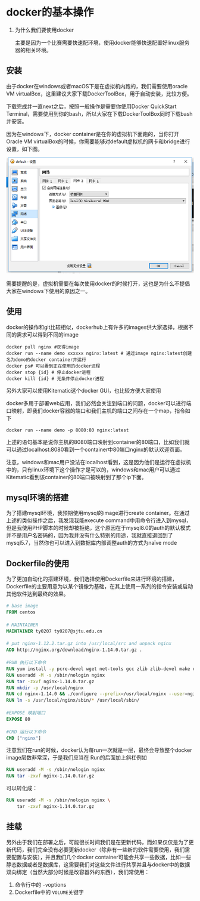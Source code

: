 # docker的基本操作

1. 为什么我们要使用docker

   主要是因为一个比赛需要快速配环境，使用docker能够快速配置好linux服务器的相关环境。

## 安装

由于docker在windows或者macOS下是在虚拟机内跑的，我们需要使用oracle VM virtualBox，这里建议大家下载DockerToolBox，用于自动安装，比较方便。

下载完成并一直next之后，按照一般操作是需要你使用Docker QuickStart Terminal，需要使用到你的bash，所以大家在下载DockerToolBox同时下载bash并安装。

因为在windows下，docker container是在你的虚拟机下面跑的，当你打开Oracle VM virtualBox的时候，你需要能够对default虚拟机的网卡和bridge进行设置，如下图。

![net](net.png)

需要提醒的是，虚拟机需要在每次使用docker的时候打开，这也是为什么不提倡大家在windows下使用的原因之一。

## 使用

docker的操作和git比较相似，dockerhub上有许多的images供大家选择，根据不同的需求可以得到不同的image

```shell
docker pull nginx #获得image
docker run --name demo xxxxxx nginx:latest # 通过image nginx:latest创建名为demo的docker container并运行
docker ps# 可以看到正在使用的docker进程
docker stop {id} # 停止docker进程
docker kill {id} # 无条件停止docker进程
```

另外大家可以使用Kitematic这个docker GUI，也比较方便大家使用

docker多用于部署web应用，我们必然会关注到端口的问题，docker可以进行端口映射，即我们docker容器的端口和我们主机的端口之间存在一个map，指令如下

```shell
docker run --name demo -p 8080:80 nginx:latest
```

上述的语句基本是说你主机的8080端口映射到container的80端口，比如我们就可以通过localhost:8080看到一个container中80端口nginx的默认欢迎页面。

注意，windows和mac用户没法在localhost看到，这是因为他们是运行在虚拟机中的，只有linux环境下这个操作才是可以的，windows和mac用户可以通过Kitematic看到该container的80端口被映射到了那个ip下面。

## mysql环境的搭建

为了搭建mysql环境，我预期使用mysql的image进行create container。在通过上述的类似操作之后，我发现我能execute command中用命令行进入到mysql，但是我使用PHP脚本的时候却被拒绝，这个原因在于mysql8.0的auth的默认模式并不是用户名密码的，因为我并没有什么特别的用途，我就直接退回到了mysql5.7，当然你也可以进入到数据库内部调整auth的方式为naïve mode

## Dockerfile的使用

为了更加自动化的搭建环境，我们选择使用Dockerfile来进行环境的搭建，Dockerfile的主要用意为以某个镜像为基础，在其上使用一系列的指令安装或启动其他软件达到最终的效果。

```dockerfile
# base image
FROM centos

# MAINTAINER
MAINTAINER ty0207 ty0207@sjtu.edu.cn

# put nginx-1.12.2.tar.gz into /usr/local/src and unpack nginx
ADD http://nginx.org/download/nginx-1.14.0.tar.gz .

#RUN 执行以下命令 
RUN yum install -y pcre-devel wget net-tools gcc zlib zlib-devel make openssl-devel
RUN useradd -M -s /sbin/nologin nginx
RUN tar -zxvf nginx-1.14.0.tar.gz
RUN mkdir -p /usr/local/nginx
RUN cd nginx-1.14.0 && ./configure --prefix=/usr/local/nginx --user=nginx --group=nginx --with-http_stub_status_module && make && make install
RUN ln -s /usr/local/nginx/sbin/* /usr/local/sbin/
 
#EXPOSE 映射端口
EXPOSE 80
 
#CMD 运行以下命令
CMD ["nginx"]
```

注意我们在run的时候，docker认为每run一次就是一层，最终会导致整个docker image层数非常深，于是我们应当在 Run的后面加上斜杠例如

```dockerfile
RUN useradd -M -s /sbin/nologin nginx
RUN tar -zxvf nginx-1.14.0.tar.gz
```

可以转化成：

```dockerfile
RUN useradd -M -s /sbin/nologin nginx \
    tar -zxvf nginx-1.14.0.tar.gz
```

## 挂载

另外由于我们在部署之后，可能很长时间我们是在更新代码，而如果仅仅是为了更新代码，我们完全没有必要更新docker（除非有一些新的软件需要使用，我们需要配置与安装），并且我们几个docker container可能会共享一些数据，比如一些静态数据或者是数据库，这需要我们对这些文件进行共享并且与docker中的数据双向绑定（当然大部分时候是改容器外的东西），我们常使用：

1. 命令行中的 `-v`options
2. Dockerfile中的 `VOLUME`关键字

